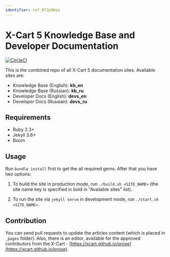 ```yaml
---
identifier: ref_07Jp9Wjo
---
```

# X-Cart 5 Knowledge Base and Developer Documentation 

[![CircleCI](https://circleci.com/gh/xcart/xcart-docs.svg?style=svg)](https://circleci.com/gh/xcart/xcart-docs)

This is the combined repo of all X-Cart 5 documentation sites.
Available sites are:

- Knowledge Base (English): **kb_en**
- Knowledge Base (Russian): **kb_ru**
- Developer Docs (English): **devs_en**
- Developer Docs (Russian): **devs_ru**

## Requirements

- Ruby 2.3+
- Jekyll 3.6+
- Boom

## Usage 

Run `bundle install` first to get the all required gems. After that you have two options:

1. To build the site in production mode, run `./build.sh <SITE_NAME>` (the site name key is specified in bold in "Available sites" list).

2. To run the site via `jekyll serve` in development mode, run `./start.sh <SITE_NAME>`.

## Contribution

You can send pull requests to update the articles content (which is placed in `_pages` folder). Also, there is an editor, available for the approved contributors from the X-Cart - [https://xcart.github.io/prose](https://xcart.github.io/prose).
